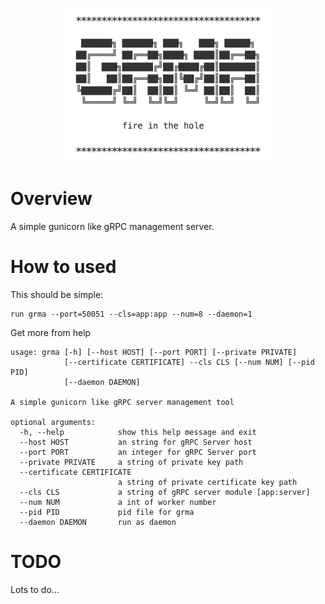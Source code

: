 <p align="center">
<img src="images/logo.png" width="333px">
</p>

# Overview

A simple gunicorn like gRPC management server.

# How to used

This should be simple:

    run grma --port=50051 --cls=app:app --num=8 --daemon=1

Get more from help

```
usage: grma [-h] [--host HOST] [--port PORT] [--private PRIVATE]
            [--certificate CERTIFICATE] --cls CLS [--num NUM] [--pid PID]
            [--daemon DAEMON]

A simple gunicorn like gRPC server management tool

optional arguments:
  -h, --help            show this help message and exit
  --host HOST           an string for gRPC Server host
  --port PORT           an integer for gRPC Server port
  --private PRIVATE     a string of private key path
  --certificate CERTIFICATE
                        a string of private certificate key path
  --cls CLS             a string of gRPC server module [app:server]
  --num NUM             a int of worker number
  --pid PID             pid file for grma
  --daemon DAEMON       run as daemon
```

# TODO

Lots to do...

